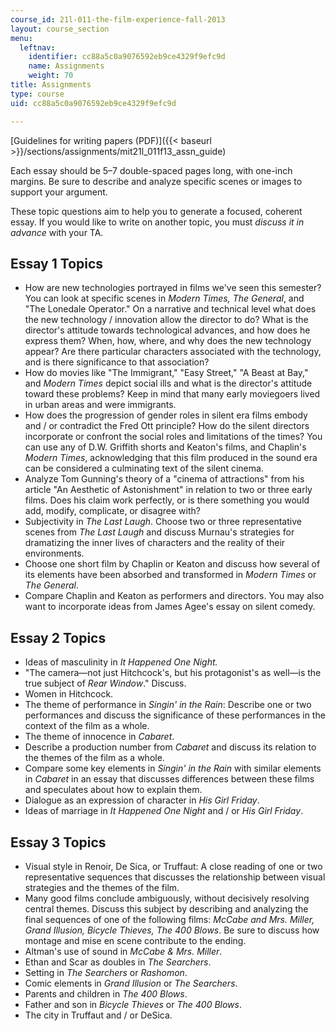 ```yaml
---
course_id: 21l-011-the-film-experience-fall-2013
layout: course_section
menu:
  leftnav:
    identifier: cc88a5c0a9076592eb9ce4329f9efc9d
    name: Assignments
    weight: 70
title: Assignments
type: course
uid: cc88a5c0a9076592eb9ce4329f9efc9d

---
```


[Guidelines for writing papers (PDF)]({{< baseurl >}}/sections/assignments/mit21l_011f13_assn_guide)

Each essay should be 5–7 double-spaced pages long, with one-inch margins. Be sure to describe and analyze specific scenes or images to support your argument.

These topic questions aim to help you to generate a focused, coherent essay. If you would like to write on another topic, you must _discuss it in advance_ with your TA.

Essay 1 Topics
--------------

*   How are new technologies portrayed in films we've seen this semester? You can look at specific scenes in _Modern Times, The General_, and "The Lonedale Operator." On a narrative and technical level what does the new technology / innovation allow the director to do? What is the director's attitude towards technological advances, and how does he express them? When, how, where, and why does the new technology appear? Are there particular characters associated with the technology, and is there significance to that association?
*   How do movies like "The Immigrant," "Easy Street," "A Beast at Bay," and _Modern Times_ depict social ills and what is the director's attitude toward these problems? Keep in mind that many early moviegoers lived in urban areas and were immigrants.
*   How does the progression of gender roles in silent era films embody and / or contradict the Fred Ott principle? How do the silent directors incorporate or confront the social roles and limitations of the times? You can use any of D.W. Griffith shorts and Keaton's films, and Chaplin's _Modern Times_, acknowledging that this film produced in the sound era can be considered a culminating text of the silent cinema.
*   Analyze Tom Gunning's theory of a "cinema of attractions" from his article "An Aesthetic of Astonishment" in relation to two or three early films. Does his claim work perfectly, or is there something you would add, modify, complicate, or disagree with?
*   Subjectivity in _The Last Laugh_. Choose two or three representative scenes from _The Last Laugh_ and discuss Murnau's strategies for dramatizing the inner lives of characters and the reality of their environments.
*   Choose one short film by Chaplin or Keaton and discuss how several of its elements have been absorbed and transformed in _Modern Times_ or _The General_.
*   Compare Chaplin and Keaton as performers and directors. You may also want to incorporate ideas from James Agee's essay on silent comedy.

Essay 2 Topics
--------------

*   Ideas of masculinity in _It Happened One Night._
*   "The camera—not just Hitchcock's, but his protagonist's as well—is the true subject of _Rear Window_." Discuss.
*   Women in Hitchcock.
*   The theme of performance in _Singin' in the Rain_: Describe one or two performances and discuss the significance of these performances in the context of the film as a whole.
*   The theme of innocence in _Cabaret_.
*   Describe a production number from _Cabaret_ and discuss its relation to the themes of the film as a whole.
*   Compare some key elements in _Singin' in the Rain_ with similar elements in _Cabaret_ in an essay that discusses differences between these films and speculates about how to explain them.
*   Dialogue as an expression of character in _His Girl Friday_.
*   Ideas of marriage in _It Happened One Night_ and / or _His Girl Friday_.

Essay 3 Topics
--------------

*   Visual style in Renoir, De Sica, or Truffaut: A close reading of one or two representative sequences that discusses the relationship between visual strategies and the themes of the film.
*   Many good films conclude ambiguously, without decisively resolving central themes. Discuss this subject by describing and analyzing the final sequences of one of the following films: _McCabe and Mrs. Miller, Grand Illusion, Bicycle Thieves, The 400 Blows_. Be sure to discuss how montage and mise en scene contribute to the ending.
*   Altman's use of sound in _McCabe & Mrs. Miller_.
*   Ethan and Scar as doubles in _The Searchers_.
*   Setting in _The Searchers_ or _Rashomon_.
*   Comic elements in _Grand Illusion_ or _The Searchers_.
*   Parents and children in _The 400 Blows_.
*   Father and son in _Bicycle Thieves_ or _The 400 Blows_.
*   The city in Truffaut and / or DeSica.